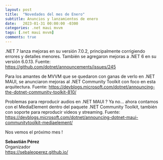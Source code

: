 ```yaml
---
layout: post
title:  "Novedades del mes de Enero"
subtitle: Anuncios y lanzamientos de enero
date:   2023-01-31 00:00:00 -0300
categories: .net maui mvvm
tags: [.net maui mvvm]
comments: true
---
```


.NET 7 lanza mejoras en su versión 7.0.2, principalmente corrigiendo errores y detalles menores. También se agregaron mejoras a .NET 6 en su versión 6.0.13. Fuente: <https://github.com/dotnet/announcements/issues/245>

Para los amantes de MVVM que se quedaron con ganas de verlo en .NET MAUI, se anunciaron mejoras al .NET Community Toolkit con foco en esta arquitectura. Fuente: <https://devblogs.microsoft.com/dotnet/announcing-the-dotnet-community-toolkit-810/>

Problemas para reproducir audios en .NET MAUI ? Ya no... ahora contamos con el MediaElement dentro del paquete .NET Community Toolkit, también con soporte para reproducir videos y streaming. Fuente: <https://devblogs.microsoft.com/dotnet/announcing-dotnet-maui-communitytoolkit-mediaelement/>

Nos vemos el próximo mes !

**Sebastián Pérez**  
Organizador  
<https://sebaleoperez.github.io/>


